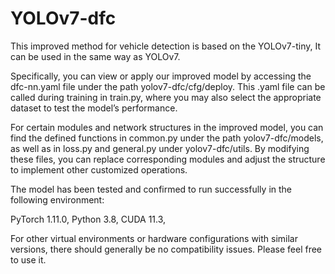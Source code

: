# YOLOv7-dfc

This improved method for vehicle detection is based on the YOLOv7-tiny, It can be used in the same way as YOLOv7.

Specifically, you can view or apply our improved model by accessing the dfc-nn.yaml file under the path yolov7-dfc/cfg/deploy. This .yaml file can be called during training in train.py, where you may also select the appropriate dataset to test the model’s performance.

For certain modules and network structures in the improved model, you can find the defined functions in common.py under the path yolov7-dfc/models, as well as in loss.py and general.py under yolov7-dfc/utils. By modifying these files, you can replace corresponding modules and adjust the structure to implement other customized operations.

The model has been tested and confirmed to run successfully in the following environment:

PyTorch 1.11.0, 
Python 3.8, 
CUDA 11.3, 

For other virtual environments or hardware configurations with similar versions, there should generally be no compatibility issues. Please feel free to use it.